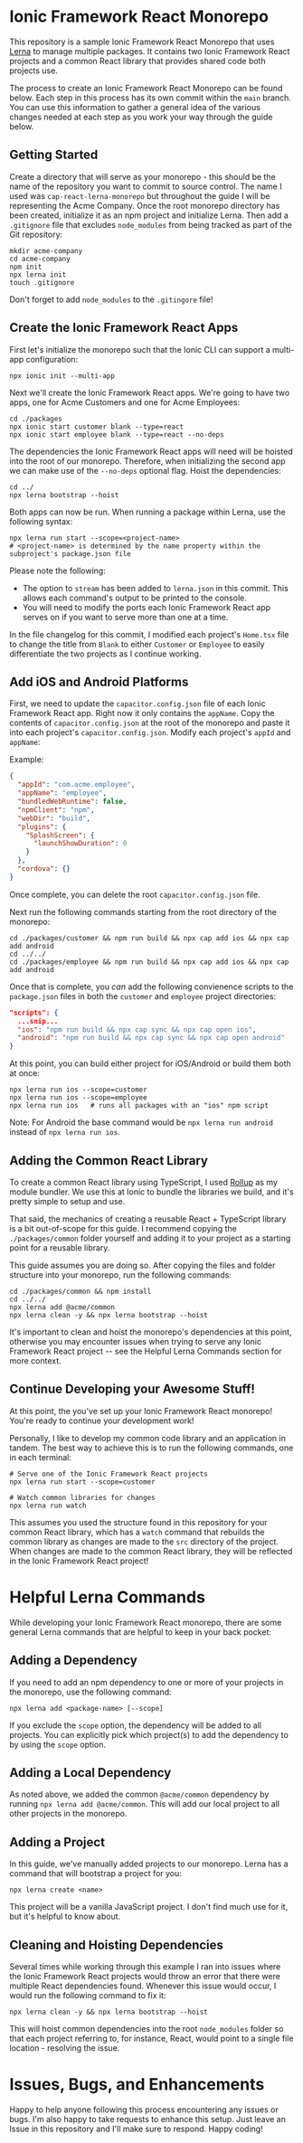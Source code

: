 # Ionic Framework React Monorepo

This repository is a sample Ionic Framework React Monorepo that uses [Lerna](https://lerna.js.org/) to manage multiple packages. It contains two Ionic Framework React projects and a common React library that provides shared code both projects use.

The process to create an Ionic Framework React Monorepo can be found below. Each step in this process has its own commit within the `main` branch. You can use this information to gather a general idea of the various changes needed at each step as you work your way through the guide below.

## Getting Started

Create a directory that will serve as your monorepo - this should be the name of the repository you want to commit to source control. The name I used was `cap-react-lerna-monorepo` but throughout the guide I will be representing the Acme Company. Once the root monorepo directory has been created, initialize it as an npm project and initialize Lerna. Then add a `.gitignore` file that excludes `node_modules` from being tracked as part of the Git repository:

```
mkdir acme-company
cd acme-company
npm init
npx lerna init
touch .gitignore
```

Don't forget to add `node_modules` to the `.gitingore` file!

## Create the Ionic Framework React Apps

First let's initialize the monorepo such that the Ionic CLI can support a multi-app configuration:

```
npx ionic init --multi-app
```

Next we'll create the Ionic Framework React apps. We're going to have two apps, one for Acme Customers and one for Acme Employees:

```
cd ./packages
npx ionic start customer blank --type=react
npx ionic start employee blank --type=react --no-deps
```

The dependencies the Ionic Framework React apps will need will be hoisted into the root of our monorepo. Therefore, when initializing the second app we can make use of the `--no-deps` optional flag. Hoist the dependencies:

```
cd ../
npx lerna bootstrap --hoist
```

Both apps can now be run. When running a package within Lerna, use the following syntax:

```
npx lerna run start --scope=<project-name>
# <project-name> is determined by the name property within the subproject's package.json file
```

Please note the following:

- The option to `stream` has been added to `lerna.json` in this commit. This allows each command's output to be printed to the console.
- You will need to modify the ports each Ionic Framework React app serves on if you want to serve more than one at a time.

In the file changelog for this commit, I modified each project's `Home.tsx` file to change the title from `Blank` to either `Customer` or `Employee` to easily differentiate the two projects as I continue working.

## Add iOS and Android Platforms

First, we need to update the `capacitor.config.json` file of each Ionic Framework React app. Right now it only contains the `appName`. Copy the contents of `capacitor.config.json` at the root of the monorepo and paste it into each project's `capacitor.config.json`. Modify each project's `appId` and `appName`:

Example:

```json
{
  "appId": "com.acme.employee",
  "appName": "employee",
  "bundledWebRuntime": false,
  "npmClient": "npm",
  "webDir": "build",
  "plugins": {
    "SplashScreen": {
      "launchShowDuration": 0
    }
  },
  "cordova": {}
}
```

Once complete, you can delete the root `capacitor.config.json` file.

Next run the following commands starting from the root directory of the monorepo:

```
cd ./packages/customer && npm run build && npx cap add ios && npx cap add android
cd ../../
cd ./packages/employee && npm run build && npx cap add ios && npx cap add android
```

Once that is complete, you _can_ add the following convienence scripts to the `package.json` files in both the `customer` and `employee` project directories:

```json
"scripts": {
  ...snip...
  "ios": "npm run build && npx cap sync && npx cap open ios",
  "android": "npm run build && npx cap sync && npx cap open android"
}
```

At this point, you can build either project for iOS/Android or build them both at once:

```
npx lerna run ios --scope=customer
npx lerna run ios --scope=employee
npx lerna run ios   # runs all packages with an "ios" npm script
```

Note: For Android the base command would be `npx lerna run android` instead of `npx lerna run ios`.

## Adding the Common React Library

To create a common React library using TypeScript, I used [Rollup](https://rollupjs.org/guide/en/) as my module bundler. We use this at Ionic to bundle the libraries we build, and it's pretty simple to setup and use.

That said, the mechanics of creating a reusable React + TypeScript library is a bit out-of-scope for this guide. I recommend copying the `./packages/common` folder yourself and adding it to your project as a starting point for a reusable library.

This guide assumes you are doing so. After copying the files and folder structure into your monorepo, run the following commands:

```
cd ./packages/common && npm install
cd ../../
npx lerna add @acme/common
npx lerna clean -y && npx lerna bootstrap --hoist
```

It's important to clean and hoist the monorepo's dependencies at this point, otherwise you may encounter issues when trying to serve any Ionic Framework React project -- see the Helpful Lerna Commands section for more context.

## Continue Developing your Awesome Stuff!

At this point, the you've set up your Ionic Framework React monorepo! You're ready to continue your development work!

Personally, I like to develop my common code library and an application in tandem. The best way to achieve this is to run the following commands, one in each terminal:

```
# Serve one of the Ionic Framework React projects
npx lerna run start --scope=customer

# Watch common libraries for changes
npx lerna run watch
```

This assumes you used the structure found in this repository for your common React library, which has a `watch` command that rebuilds the common library as changes are made to the `src` directory of the project. When changes are made to the common React library, they will be reflected in the Ionic Framework React project!

# Helpful Lerna Commands

While developing your Ionic Framework React monorepo, there are some general Lerna commands that are helpful to keep in your back pocket:

## Adding a Dependency

If you need to add an npm dependency to one or more of your projects in the monorepo, use the following command:

```
npx lerna add <package-name> [--scope]
```

If you exclude the `scope` option, the dependency will be added to all projects. You can explicitly pick which project(s) to add the dependency to by using the `scope` option.

## Adding a Local Dependency

As noted above, we added the common `@acme/common` dependency by running `npx lerna add @acme/common`. This will add our local project to all other projects in the monorepo.

## Adding a Project

In this guide, we've manually added projects to our monorepo. Lerna has a command that will bootstrap a project for you:

```
npx lerna create <name>
```

This project will be a vanilla JavaScript project. I don't find much use for it, but it's helpful to know about.

## Cleaning and Hoisting Dependencies

Several times while working through this example I ran into issues where the Ionic Framework React projects would throw an error that there were multiple React dependencies found. Whenever this issue would occur, I would run the following command to fix it:

```
npx lerna clean -y && npx lerna bootstrap --hoist
```

This will hoist common dependencies into the root `node_modules` folder so that each project referring to, for instance, React, would point to a single file location - resolving the issue.

# Issues, Bugs, and Enhancements

Happy to help anyone following this process encountering any issues or bugs. I'm also happy to take requests to enhance this setup. Just leave an Issue in this repository and I'll make sure to respond. Happy coding!
